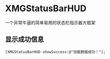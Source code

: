 # XMGStatusBarHUD
一个非常牛逼的简单易用的状态栏指示器大框架

## 显示成功信息
```objc
[XMGStatusBarHUD showSuccess:@"加载数据成功！"];
```
